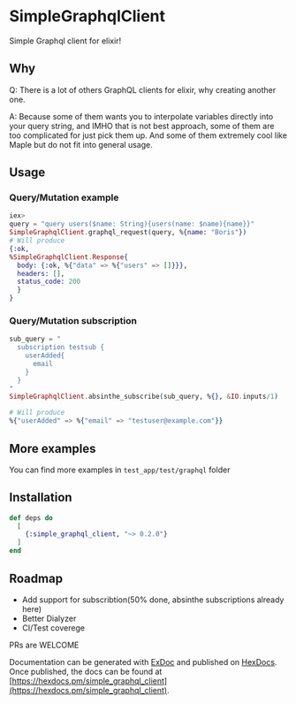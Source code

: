 # SimpleGraphqlClient
Simple Graphql client for elixir!

## Why
Q: There is a lot of others GraphQL clients for elixir, why creating another one.

A: Because some of them wants you to interpolate variables directly into your query string, and IMHO that is not best approach, some of them are too complicated for just pick them up. And some of them extremely cool like Maple but do not fit into general usage.

## Usage
### Query/Mutation example
```elixir
iex>
query = "query users($name: String){users(name: $name){name}}"
SimpleGraphqlClient.graphql_request(query, %{name: "Boris"})
# Will produce
{:ok,
%SimpleGraphqlClient.Response{
  body: {:ok, %{"data" => %{"users" => []}}},
  headers: [],
  status_code: 200
  }
}
```

### Query/Mutation subscription
```elixir 
sub_query = "
  subscription testsub {
    userAdded{
      email
    }
  }
"
SimpleGraphqlClient.absinthe_subscribe(sub_query, %{}, &IO.inputs/1)

# Will produce 
%{"userAdded" => %{"email" => "testuser@example.com"}}
  ```

## More examples
You can find more examples in `test_app/test/graphql` folder

## Installation
```elixir
def deps do
  [
    {:simple_graphql_client, "~> 0.2.0"}
  ]
end
```

## Roadmap
  * Add support for subscribtion(50% done, absinthe subscriptions already here)
  * Better Dialyzer
  * CI/Test coverege
  
 PRs are WELCOME

Documentation can be generated with [ExDoc](https://github.com/elixir-lang/ex_doc)
and published on [HexDocs](https://hexdocs.pm). Once published, the docs can
be found at [https://hexdocs.pm/simple_graphql_client](https://hexdocs.pm/simple_graphql_client).


